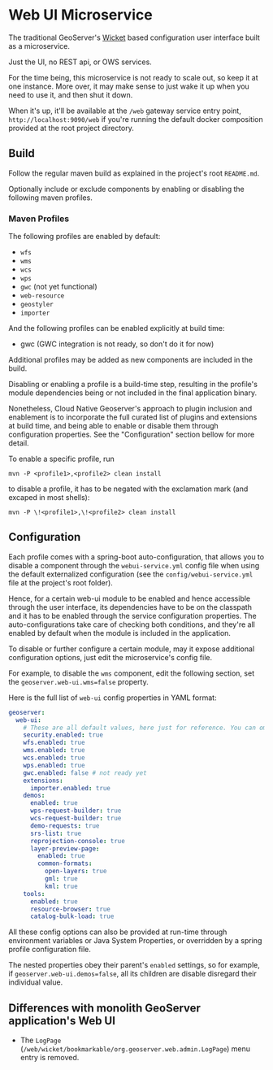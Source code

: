 # Web UI Microservice

The traditional GeoServer's [Wicket](https://wicket.apache.org/) based configuration user interface built as a microservice.

Just the UI, no REST api, or OWS services.

For the time being, this microservice is not ready to scale out, so keep it at one instance. More over, it may make sense to
just wake it up when you need to use it, and then shut it down.

When it's up, it'll be available at the `/web` gateway service entry point, `http://localhost:9090/web`
if you're running the default docker composition provided at the root project directory.

## Build

Follow the regular maven build as explained in the project's root `README.md`.

Optionally include or exclude components by enabling or disabling the following maven profiles.

### Maven Profiles

The following profiles are enabled by default:

* `wfs`
* `wms`
* `wcs`
* `wps`
* `gwc` (not yet functional)
* `web-resource`
* `geostyler`
* `importer`

And the following profiles can be enabled explicitly at build time:

* gwc (GWC integration is not ready, so don't do it for now)

Additional profiles may be added as new components are included in the build.

Disabling or enabling a profile is a build-time step, resulting in the profile's
module dependencies being or not included in the final application binary.

Nonetheless, Cloud Native Geoserver's approach to plugin inclusion and enablement
is to incorporate the full curated list of plugins and extensions at build time,
and being able to enable or disable them through configuration properties. See the
"Configuration" section bellow for more detail.

To enable a specific profile, run 

    mvn -P <profile1>,<profile2> clean install

to disable a profile, it has to be negated with the exclamation mark (and excaped in most shells): 

    mvn -P \!<profile1>,\!<profile2> clean install


## Configuration

Each profile comes with a spring-boot auto-configuration, that allows you to disable a component
through the `webui-service.yml` config file when using the default externalized configuration
(see the `config/webui-service.yml` file at the project's root folder).

Hence, for a certain web-ui module to be enabled and hence accessible through the user interface,
its dependencies have to be on the classpath and it has to be enabled through the service configuration
properties. The auto-configurations take care of checking both conditions, and they're all enabled
by default when the module is included in the application.

To disable or further configure a certain module, may it expose additional configuration options,
just edit the microservice's config file. 

For example, to disable the `wms` component, edit the following section,
set the `geoserver.web-ui.wms=false` property.

Here is the full list of `web-ui` config properties in YAML format:

```yaml
geoserver:
  web-ui:
    # These are all default values, here just for reference. You can omit them and add only the ones to disable or further configure
    security.enabled: true
    wfs.enabled: true
    wms.enabled: true
    wcs.enabled: true
    wps.enabled: true
    gwc.enabled: false # not ready yet
    extensions:
      importer.enabled: true
    demos:
      enabled: true
      wps-request-builder: true
      wcs-request-builder: true
      demo-requests: true
      srs-list: true
      reprojection-console: true
      layer-preview-page:
        enabled: true
        common-formats:
          open-layers: true
          gml: true
          kml: true
    tools:
      enabled: true
      resource-browser: true
      catalog-bulk-load: true
```

All these config options can also be provided at run-time through environment variables or Java System Properties, or overridden by a spring profile configuration file. 

The nested properties obey their parent's `enabled` settings, so for example, if `geoserver.web-ui.demos=false`, all its children are disable disregard their individual value.

## Differences with monolith GeoServer application's Web UI

- The `LogPage` (`/web/wicket/bookmarkable/org.geoserver.web.admin.LogPage`) menu entry is removed.
